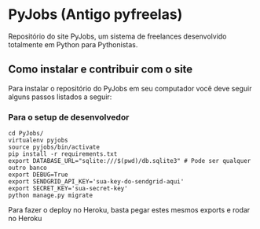 # PyJobs (Antigo pyfreelas)

Repositório do site PyJobs, um sistema de freelances desenvolvido totalmente em Python para Pythonistas.

## Como instalar e contribuir com o site

Para instalar o repositório do PyJobs em seu computador você deve seguir alguns passos listados a seguir:


### Para o setup de desenvolvedor
```
cd PyJobs/
virtualenv pyjobs
source pyjobs/bin/activate
pip install -r requirements.txt
export DATABASE_URL="sqlite:///$(pwd)/db.sqlite3" # Pode ser qualquer outro banco
export DEBUG=True
export SENDGRID_API_KEY='sua-key-do-sendgrid-aqui'
export SECRET_KEY='sua-secret-key'
python manage.py migrate
```

Para fazer o deploy no Heroku, basta pegar estes mesmos exports e rodar no Heroku
